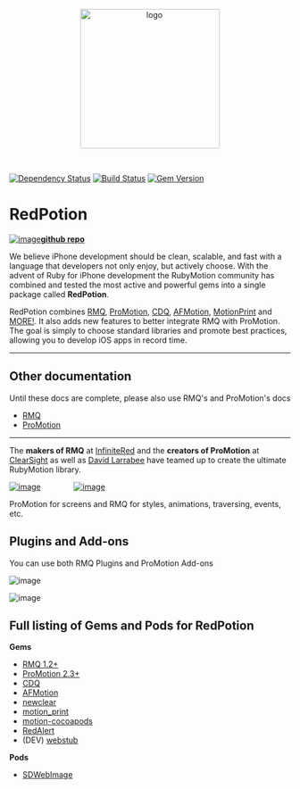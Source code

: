 <p align="center"><img src="http://s3.amazonaws.com/ir_public/projects/redpotion/RedPotion_logo_500w.png" alt="logo" width="250px"></p>

<br />

[![Dependency Status](https://gemnasium.com/infinitered/redpotion.svg)](https://gemnasium.com/infinitered/redpotion) [![Build Status](https://travis-ci.org/infinitered/redpotion.svg)](https://travis-ci.org/infinitered/redpotion) [![Gem Version](https://badge.fury.io/rb/redpotion.png)](http://badge.fury.io/rb/redpotion)

# RedPotion

[![image](http://ir_public.s3.amazonaws.com/projects/redpotion/Octocat_100.png)**github repo**](https://github.com/infinitered/redpotion)

We believe iPhone development should be clean, scalable, and fast with a language that developers not only enjoy, but actively choose.  With the advent of Ruby for iPhone development the RubyMotion community has combined and tested the most active and powerful gems into a single package called **RedPotion**.

RedPotion combines [RMQ](http://rubymotionquery.com/), [ProMotion](https://github.com/clearsightstudio/ProMotion), [CDQ](https://github.com/infinitered/cdq), [AFMotion](https://github.com/clayallsopp/afmotion), [MotionPrint](https://github.com/OTGApps/motion_print) and [MORE!](#full-listing-of-gems-and-pods-for-redpotion). It also adds new features to better integrate RMQ with ProMotion.  The goal is simply to choose standard libraries and promote best practices, allowing you to develop iOS apps in record time.

---

## Other documentation

Until these docs are complete, please also use RMQ's and ProMotion's docs

* [RMQ](http://rubymotionquery.com/documentation/)
* [ProMotion](http://promotion.readthedocs.org/en/master/)

---



The **makers of RMQ** at [InfiniteRed](http://infinitered.com/) and the **creators of ProMotion** at [ClearSight](https://clearsightstudio.com/) as well as [David Larrabee](https://twitter.com/Squidpunch) have teamed up to create the ultimate RubyMotion library.

[![image](https://ir_wp.s3.amazonaws.com/wp-content/uploads/sites/11/2013/08/InfiniteRed_logo_100h.png)](http://infinitered.com/) &nbsp; &nbsp; &nbsp; &nbsp; &nbsp; &nbsp; &nbsp; [![image](https://clearsightstudio.com/assets/images/clearsight-logos/color-logo@2x-458a9655.png)](https://clearsightstudio.com/)

ProMotion for screens and RMQ for styles, animations, traversing, events, etc.

## Plugins and Add-ons

You can use both RMQ Plugins and ProMotion Add-ons

![image](https://camo.githubusercontent.com/523372b371be1de2fb2cec421be423e2b89bcfd0/687474703a2f2f69725f77702e73332e616d617a6f6e6177732e636f6d2f77702d636f6e74656e742f75706c6f6164732f73697465732f31392f323031342f30392f726d715f706c7567696e2e706e67)

![image](http://ir_wp.s3.amazonaws.com/wp-content/uploads/sites/11/2014/11/ProMotion-addon-logo.png)

## Full listing of Gems and Pods for RedPotion

**Gems**

* [RMQ 1.2+](http://rubymotionquery.com/)
* [ProMotion 2.3+](https://github.com/clearsightstudio/ProMotion)
* [CDQ](https://github.com/infinitered/cdq)
* [AFMotion](https://github.com/clayallsopp/afmotion)
* [newclear](https://github.com/IconoclastLabs/newclear)
* [motion_print](https://github.com/OTGApps/motion_print)
* [motion-cocoapods](https://github.com/HipByte/motion-cocoapods)
* [RedAlert](https://github.com/GantMan/RedAlert)
* (DEV) [webstub](https://github.com/nathankot/webstub)

**Pods**

* [SDWebImage](https://github.com/rs/SDWebImage)
